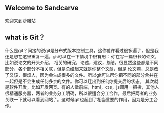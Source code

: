 ## Welcome to Sandcarve
   欢迎来到沙雕站
  
## what is Git？
  什么是git？间接的说git是分布式版本控制工具，这你或许看过很多遍了，但是我还是想在这里重复一遍，git可以在一下情境中很有用：
  你在写一篇很长的论文，比如说论文的开头介绍， 相关的研究，论述，建议，总结。很显然这些都是不同部分，各个部分不相关联，但是总结起来就是你整个文章，但是   论文嘛，总是改了又该，很烦人，因为会生成很多的文件。所以git可以帮你把不同的部分合并在一起但是不会生成任何多余的文件。你可以迁出到任何你提交后的状态。
  其次就是软件开发，比如开发网页。有的人做前端，html，css，js调用一把梭，其他人很精通服务器，两者的业务分工明确，所以很适合分工合作，最后把两者的业务   关联一下就可以看到网站了。这时候git也起到了相当重要的作用，因为是分工合作。
